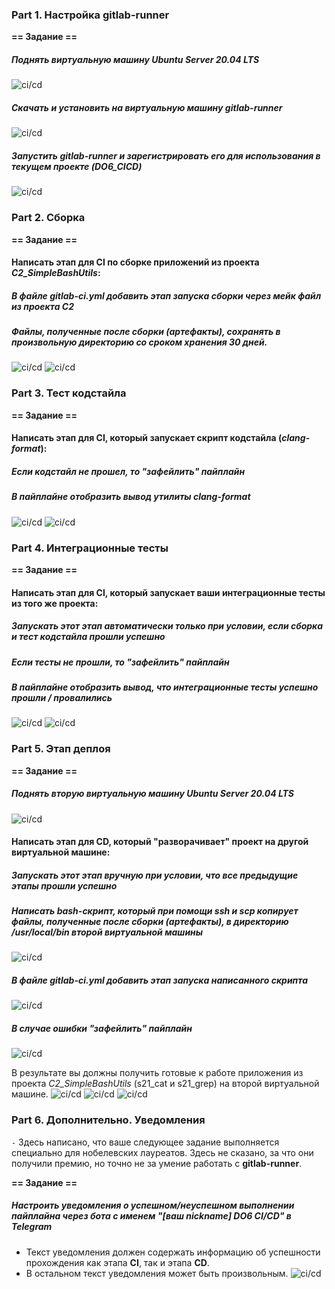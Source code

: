 ### Part 1. Настройка **gitlab-runner**
**== Задание ==**

##### Поднять виртуальную машину *Ubuntu Server 20.04 LTS*
![ci/cd](images/1.png)
##### Скачать и установить на виртуальную машину **gitlab-runner**
![ci/cd](images/1.1.png)

##### Запустить **gitlab-runner** и зарегистрировать его для использования в текущем проекте (*DO6_CICD*)
![ci/cd](images/1.2.png)

### Part 2. Сборка
**== Задание ==**

#### Написать этап для **CI** по сборке приложений из проекта *C2_SimpleBashUtils*:
##### В файле _gitlab-ci.yml_ добавить этап запуска сборки через мейк файл из проекта _C2_
##### Файлы, полученные после сборки (артефакты), сохранять в произвольную директорию со сроком хранения 30 дней.

![ci/cd](images/2.png)
![ci/cd](images/2.1.png)

### Part 3. Тест кодстайла
**== Задание ==**

#### Написать этап для **CI**, который запускает скрипт кодстайла (*clang-format*):
##### Если кодстайл не прошел, то "зафейлить" пайплайн
##### В пайплайне отобразить вывод утилиты *clang-format*

![ci/cd](images/3.png)
![ci/cd](images/3.1.png)

### Part 4. Интеграционные тесты
**== Задание ==**

#### Написать этап для **CI**, который запускает ваши интеграционные тесты из того же проекта:
##### Запускать этот этап автоматически только при условии, если сборка и тест кодстайла прошли успешно
##### Если тесты не прошли, то "зафейлить" пайплайн
##### В пайплайне отобразить вывод, что интеграционные тесты успешно прошли / провалились

![ci/cd](images/4.png)
![ci/cd](images/4.1.png)

### Part 5. Этап деплоя
**== Задание ==**

##### Поднять вторую виртуальную машину *Ubuntu Server 20.04 LTS*
![ci/cd](images/5png.png)
#### Написать этап для **CD**, который "разворачивает" проект на другой виртуальной машине:
##### Запускать этот этап вручную при условии, что все предыдущие этапы прошли успешно
##### Написать bash-скрипт, который при помощи **ssh** и **scp** копирует файлы, полученные после сборки (артефакты), в директорию */usr/local/bin* второй виртуальной машины
![ci/cd](images/5.2.png)
##### В файле _gitlab-ci.yml_ добавить этап запуска написанного скрипта
![ci/cd](images/5.1.png)
##### В случае ошибки "зафейлить" пайплайн
![ci/cd](images/err.png)

В результате вы должны получить готовые к работе приложения из проекта *C2_SimpleBashUtils* (s21_cat и s21_grep) на второй виртуальной машине.
![ci/cd](images/deploy.png)
![ci/cd](images/5.3.png)
![ci/cd](images/6.png)

### Part 6. Дополнительно. Уведомления

`-` Здесь написано, что ваше следующее задание выполняется специально для нобелевских лауреатов.
Здесь не сказано, за что они получили премию, но точно не за умение работать с **gitlab-runner**.

**== Задание ==**

##### Настроить уведомления о успешном/неуспешном выполнении пайплайна через бота с именем "[ваш nickname] DO6 CI/CD" в *Telegram*

- Текст уведомления должен содержать информацию об успешности прохождения как этапа **CI**, так и этапа **CD**.
- В остальном текст уведомления может быть произвольным.
![ci/cd](images/5.4.png)
